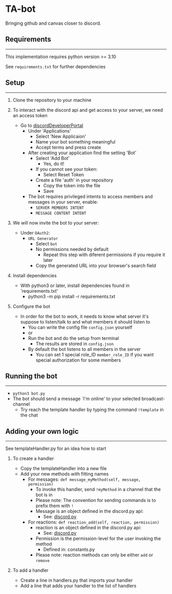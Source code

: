 # TA-bot
Bringing github and canvas closer to discord.

## Requirements
---
This implementation requires python version >= 3.10

See `requirements.txt` for further dependencies

## Setup
---
1. Clone the repository to your machine
2. To interact with the discord api and get access to your server, we need an access token
    - Go to [discordDeveloperPortal](https://discord.com/developers/applications)
        - Under 'Applications'
            - Select 'New Applicaion'
            - Name your bot something meaningful
            - Accept terms and press create
        - After creating your application find the setting 'Bot'
            - Select 'Add Bot'
                - Yes, do it!
            - If you cannot see your token:
                - Select Reset Token
            - Create a file 'auth' in your repository
                - Copy the token into the file
                - Save
        - The bot requires privileged intents to access members and messages in your server, enable:
            - `SERVER MEMBERS INTENT`
            - `MESSAGE CONTENT INTENT`


3. We will now invite the bot to your server:
    - Under `OAuth2`:
        - `URL Generator`
            - Select `bot`
            - No permissions needed by default
                - Repeat this step with diferent permissions if you require it later
            - Copy the generated URL into your browser's search field

4. Install dependencies
    - With python3 or later, install dependencies found in 'requirements.txt'
        - python3 -m pip install -r requirements.txt

5. Configure the bot
    - In order for the bot to work, it needs to know what server it's suppose to listen/talk to and what members it should listen to
        - You can write the config file `config.json` yourself 
        - or
        - Run the bot and do the setup from terminal
            - The results are stored in `config.json`
        - By default the bot listens to all members in the server
            - You can set 1 special role_ID `member_role_ID` if you want special authorization for some members

## Running the bot
---
- `python3 bot.py`
- The bot should send a message `I'm online' to your selected broadcast-channel
    - Try reach the template handler by typing the command `!template` in the chat

## Adding your own logic
---
See templateHandler.py for an idea how to start

1. To create a handler
    - Copy the templateHandler into a new file
    - Add your new methods with fitting names
        - For messages: `def message_myMethod(self, message, permission)`
            - To invoke this handler, send `!myMethod` in a channel that the bot is in
            - Please note: The convention for sending commands is to prefix them with `!`
            - Message is an object defined in the discord.py api:
                - See: [discord.py](https://discordpy.readthedocs.io/en/stable/api.html#messages)
        - For reactions: `def reaction_add(self, reaction, permission)`
            - reaction is an object defined in the discord.py api:
                - See: [discord.py](https://discordpy.readthedocs.io/en/stable/api.html#rawreactionactionevent)
            - Permission is the permission-level for the user invoking the method
                - Defined in: constants.py
            - Please note: reaction methods can only be either `add` or `remove`

2. To add a handler 
    - Create a line in handlers.py that imports your handler
    - Add a line that adds your handler to the list of handlers

